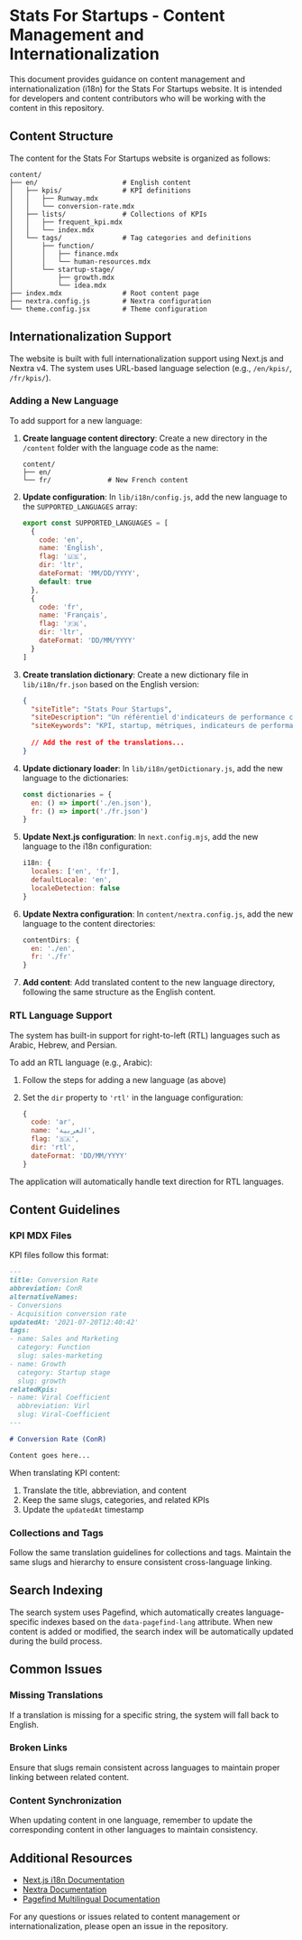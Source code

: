 # Stats For Startups - Content Management and Internationalization

This document provides guidance on content management and internationalization (i18n) for the Stats For Startups website. It is intended for developers and content contributors who will be working with the content in this repository.

## Content Structure

The content for the Stats For Startups website is organized as follows:

```
content/
├── en/                     # English content
│   ├── kpis/               # KPI definitions
│   │   ├── Runway.mdx
│   │   └── conversion-rate.mdx
│   ├── lists/              # Collections of KPIs
│   │   ├── frequent_kpi.mdx
│   │   └── index.mdx
│   └── tags/               # Tag categories and definitions
│       ├── function/
│       │   ├── finance.mdx
│       │   └── human-resources.mdx
│       └── startup-stage/
│           ├── growth.mdx
│           └── idea.mdx
├── index.mdx               # Root content page
├── nextra.config.js        # Nextra configuration
└── theme.config.jsx        # Theme configuration
```

## Internationalization Support

The website is built with full internationalization support using Next.js and Nextra v4. The system uses URL-based language selection (e.g., `/en/kpis/`, `/fr/kpis/`).

### Adding a New Language

To add support for a new language:

1. **Create language content directory**:
   Create a new directory in the `/content` folder with the language code as the name:

   ```
   content/
   ├── en/
   └── fr/              # New French content
   ```

2. **Update configuration**:
   In `lib/i18n/config.js`, add the new language to the `SUPPORTED_LANGUAGES` array:

   ```javascript
   export const SUPPORTED_LANGUAGES = [
     {
       code: 'en',
       name: 'English',
       flag: '🇺🇸',
       dir: 'ltr',
       dateFormat: 'MM/DD/YYYY',
       default: true
     },
     {
       code: 'fr',
       name: 'Français',
       flag: '🇫🇷',
       dir: 'ltr',
       dateFormat: 'DD/MM/YYYY'
     }
   ]
   ```

3. **Create translation dictionary**:
   Create a new dictionary file in `lib/i18n/fr.json` based on the English version:

   ```json
   {
     "siteTitle": "Stats Pour Startups",
     "siteDescription": "Un référentiel d'indicateurs de performance clés pour les startups",
     "siteKeywords": "KPI, startup, métriques, indicateurs de performance, métriques commerciales",
     
     // Add the rest of the translations...
   }
   ```

4. **Update dictionary loader**:
   In `lib/i18n/getDictionary.js`, add the new language to the dictionaries:

   ```javascript
   const dictionaries = {
     en: () => import('./en.json'),
     fr: () => import('./fr.json')
   }
   ```

5. **Update Next.js configuration**:
   In `next.config.mjs`, add the new language to the i18n configuration:

   ```javascript
   i18n: {
     locales: ['en', 'fr'],
     defaultLocale: 'en',
     localeDetection: false
   }
   ```

6. **Update Nextra configuration**:
   In `content/nextra.config.js`, add the new language to the content directories:

   ```javascript
   contentDirs: {
     en: './en',
     fr: './fr'
   }
   ```

7. **Add content**:
   Add translated content to the new language directory, following the same structure as the English content.

### RTL Language Support

The system has built-in support for right-to-left (RTL) languages such as Arabic, Hebrew, and Persian.

To add an RTL language (e.g., Arabic):

1. Follow the steps for adding a new language (as above)
2. Set the `dir` property to `'rtl'` in the language configuration:

   ```javascript
   {
     code: 'ar',
     name: 'العربية',
     flag: '🇸🇦',
     dir: 'rtl',
     dateFormat: 'DD/MM/YYYY'
   }
   ```

The application will automatically handle text direction for RTL languages.

## Content Guidelines

### KPI MDX Files

KPI files follow this format:

```markdown
---
title: Conversion Rate
abbreviation: ConR
alternativeNames:
- Conversions
- Acquisition conversion rate
updatedAt: '2021-07-20T12:40:42'
tags:
- name: Sales and Marketing
  category: Function
  slug: sales-marketing
- name: Growth
  category: Startup stage
  slug: growth
relatedKpis:
- name: Viral Coefficient
  abbreviation: Virl
  slug: Viral-Coefficient
---

# Conversion Rate (ConR)

Content goes here...
```

When translating KPI content:

1. Translate the title, abbreviation, and content
2. Keep the same slugs, categories, and related KPIs
3. Update the `updatedAt` timestamp

### Collections and Tags

Follow the same translation guidelines for collections and tags. Maintain the same slugs and hierarchy to ensure consistent cross-language linking.

## Search Indexing

The search system uses Pagefind, which automatically creates language-specific indexes based on the `data-pagefind-lang` attribute. When new content is added or modified, the search index will be automatically updated during the build process.

## Common Issues

### Missing Translations

If a translation is missing for a specific string, the system will fall back to English.

### Broken Links

Ensure that slugs remain consistent across languages to maintain proper linking between related content.

### Content Synchronization

When updating content in one language, remember to update the corresponding content in other languages to maintain consistency.

## Additional Resources

- [Next.js i18n Documentation](https://nextjs.org/docs/advanced-features/i18n-routing)
- [Nextra Documentation](https://nextra.site/docs)
- [Pagefind Multilingual Documentation](https://pagefind.app/docs/multilingual/)

For any questions or issues related to content management or internationalization, please open an issue in the repository.
